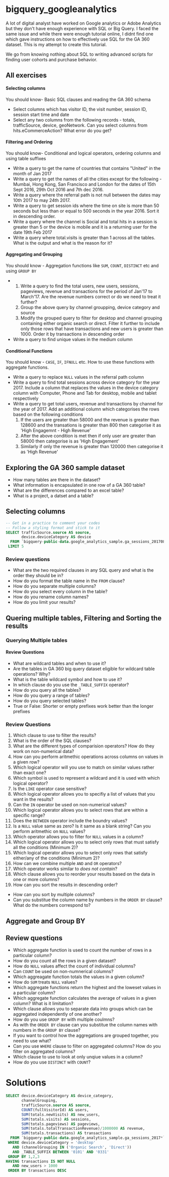# bigquery_googleanalytics
A lot of digital analyst have worked on Google analytics or Adobe Analytics but they don't have enough experience with SQL or Big Query. I faced the same issue and while there were enough tutorial online, I didnt find one which gave instructions on how to effectively use SQL for the GA 360 dataset. This is my attempt to create this tutorial.

We go from knowing nothing about SQL to writing advanced scripts for finding user cohorts and purchase behavior.

## All exercises
#### Selecting columns

You should know- Basic SQL clauses and reading the GA 360 schema

* Select columns which has visitor ID, the visit number, session ID, session start time and date
* Select any two columns from the following records - totals, trafficSource, device, geoNetwork. Can you select columns from hits.eCommerceAction? What error do you get?

#### Filtering and Ordering

You should know- Conditional and logical operators, ordering columns and using table suffixes

* Write a query to get the name of countries that contains "United" in the month of Jan 2017
* Write a query to get the names of all the cities except for the following - Mumbai, Hong Kong, San Francisco and London for the dates of 15th Sept 2016, 29th Oct 2016 and 7th dec 2016.
* Write a query where the referral path is not null between the dates may 10th 2017 to may 24th 2017. 
* Write a query to get session ids where the time on site is more than 50 seconds but less than or equal to 500 seconds in the year 2016. Sort it in descending order. 
* Write a query where the channel is Social and total hits in a session is greater than 5 or the device is mobile and it is a returning user for the date 19th Feb 2017
* Write a query where total.visits is greater than 1 across all the tables. What is the output and what is the reason for it?

#### Aggregating and Grouping

You should know - Aggregation functions like `SUM`, `COUNT`, `DISTINCT` etc and using `GROUP BY`

* 1. Write a query to find the total users, new users, sessions, pageviews, revenue and transactions for the period of Jan'17 to March'17. Are the revenue numbers correct or do we need to treat it further?
  2. Group the above query by channel groupping, device category and source
  3. Modify the grouped query to filter for desktop and channel grouping containing either organic search or direct. Filter it further to include only those rows that have transactions and new users is greater than 1000. Order it by transactions in descending order
* Write a query to find unique values in the medium column

#### Conditional Functions

You should know - `CASE`, `IF`, `IFNULL` etc. How to use these functions with aggregate functions.

* Write a query to replace `NULL` values in the referral path column
* Write a query to find total sessions across device category for the year 2017. Include a column that replaces the values in the device category column with Computer, Phone and Tab for desktop, mobile and tablet respectively
* Write a query to get total users, revenue and transactions by channel for the year of 2017. Add an additional column which categorises the rows based on the following conditions
  1. If the users are greater than 58000 and the revenue is greater than 128600 and the transations is greater than 800 then categorise it as 'High Engagemnt - High Revenue'
  2. After the above condition is met then if only user are greater than 58000 then categorise is as 'High Engagement'
  3. Similarly if only the revenue is greater than 120000 then categorise it as 'High Revenue'

## Exploring the GA 360 sample dataset
* How many tables are there in the dataset?
* What information is encapsulated in one row of a GA 360 table?
* What are the differences compared to an excel table? 
* What is a project, a datset and a table?


## Selecting columns

```sql
-- Get in a practice to comment your codes
-- Follow a styling format and stick to it
SELECT trafficSource.source AS source,
       device.deviceCategory AS device
  FROM `bigquery-public-data.google_analytics_sample.ga_sessions_20170801`
 LIMIT 5
```

### Review  questions 
* What are the two required clauses in any SQL query and what is the order they should be in?
* How do you format the table name in the `FROM` clause?
* How do you separate multiple columns?
* How do you select every column in the table?
* How do you rename column names?
* How do you limit your results?



## Quering multiple tables, Filtering and Sorting the results

### Querying Multiple tables

#### Review Questions
* What are wildcard tables and when to use it?
* Are the tables in GA 360 big query dataset eligible for wildcard table operations? Why?
* What is the table wildcard symbol and how to use it?
* In which clause do you use the `_TABLE_SUFFIX` operator?
* How do you query all the tables?
* How do you query a range of tables?
* How do you query selected tables?
* True or False: Shorter or empty prefixes work better than the longer prefixes

### Review Questions
1. Which clause to use to filter the results?
2. What is the order of the SQL clauses?
3. What are the different types of comparision operators? How do they work on non-numerical data?
4. How can you perform aritmethic operations across columns on values in a given row?
5. Which logical operator will you use to match on similar values rather than exact one?
6. Which symbol is used to represent a wildcard and it is used with which logical operator?
7. Is the `LIKE` operator case sensitive?
8. Which logical operator allows you to specifiy a list of values that you want in the results?
9. Can the `IN` operator be used on non-numerical values?
10. Which logical operator allows you to select rows that are within a specific range?
11. Does the `BETWEEN` operator include the boundry values?
12. Is a `NULL` value same as zero? Is it same as a blank string? Can you perform aritmethic on `NULL` values?
13. Which operator allows you to filter for `NULL` values in a column?
14. Which logical operator allows you to select only rows that must satisfy all the conditions (Minimum 2)? 
15. Which logical operator allows you to select only rows that satisfy either/any of the conditions (Minimum 2)?
16. How can we combine multiple `AND` and `OR` operators?
17. Which operator works similar to _does not contain_?
18. Which clause allows you to reorder your results based on the data in one or more columns?
19. How can you sort the results in descending order?
* How can you sort by multiple columns? 
* Can you substitue the column name by numbers in the `ORDER BY` clause? What do the numbers correspond to?



## Aggregate and Group BY

## Review questions
* Which aggregate function is used to count the number of rows in a particular column?
* How do you count all the rows in a given dataset?
* How do `NULL` values affect the count of individual columns?
* Can `COUNT` be used on non-numnerical columns?
* Which aggreagate function totals the values in a given column?
* How do `SUM` treats `NULL` values?
* Which aggregate functions return the highest and the loweset values in a particular column?
* Which aggregate function calculates the average of values in a given column? What is it limitation?
* Which clause allows you to separate data into groups which can be aggregated independently of one another?
* How do you use `GROUP BY` with multiple coulmns?
* As with the `ORDER BY` clause can you substitue the column names with numbers in the `GROUP BY` clause?
* If you want to control how the aggregations are grouped together, you need to use what?
* Can you use `WHERE` clause to filter on aggregated columns? How do you filter on aggregated columns?
* Which clause to use to look at only unqiue values in a column?
* How do you use `DISTINCT` with `COUNT`?


# Solutions

```sql
SELECT device.deviceCategory AS device_category,
       channelGrouping,
       trafficSource.source AS source,
       COUNT(fullVisitorId) AS users,
       SUM(totals.newVisits) AS new_users,
       SUM(totals.visits) AS sessions,
       SUM(totals.pageviews) AS pageviews,
       SUM(totals.totalTransactionRevenue)/1000000 AS revenue,
       SUM(totals.transactions) AS transactions
  FROM `bigquery-public-data.google_analytics_sample.ga_sessions_2017*`
 WHERE device.deviceCategory = 'desktop'
   AND (channelGrouping IN ('Organic Search', 'Direct'))
   AND _TABLE_SUFFIX BETWEEN '0101' AND '0331'
 GROUP BY 1,2,3
HAVING transactions IS NOT NULL
   AND new_users > 1000
 ORDER BY transactions DESC
```

































